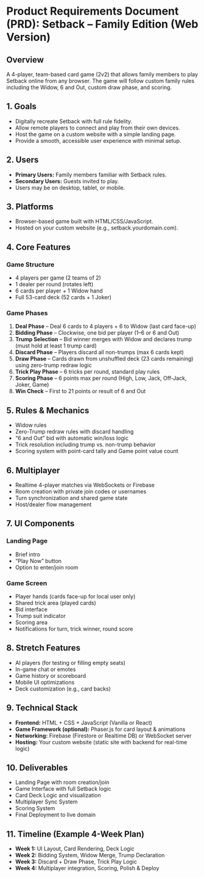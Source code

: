 # Product Requirements Document (PRD): Setback – Family Edition (Web Version)

## Overview
A 4-player, team-based card game (2v2) that allows family members to play Setback online from any browser. The game will follow custom family rules including the Widow, 6 and Out, custom draw phase, and scoring.

## 1. Goals
- Digitally recreate Setback with full rule fidelity.
- Allow remote players to connect and play from their own devices.
- Host the game on a custom website with a simple landing page.
- Provide a smooth, accessible user experience with minimal setup.

## 2. Users
- **Primary Users:** Family members familiar with Setback rules.
- **Secondary Users:** Guests invited to play.
- Users may be on desktop, tablet, or mobile.

## 3. Platforms
- Browser-based game built with HTML/CSS/JavaScript.
- Hosted on your custom website (e.g., setback.yourdomain.com).

## 4. Core Features

### Game Structure
- 4 players per game (2 teams of 2)
- 1 dealer per round (rotates left)
- 6 cards per player + 1 Widow hand
- Full 53-card deck (52 cards + 1 Joker)

### Game Phases
1. **Deal Phase** – Deal 6 cards to 4 players + 6 to Widow (last card face-up)
2. **Bidding Phase** – Clockwise, one bid per player (1–6 or 6 and Out)
3. **Trump Selection** – Bid winner merges with Widow and declares trump (must hold at least 1 trump card)
4. **Discard Phase** – Players discard all non-trumps (max 6 cards kept)
5. **Draw Phase** – Cards drawn from unshuffled deck (23 cards remaining) using zero-trump redraw logic
6. **Trick Play Phase** – 6 tricks per round, standard play rules
7. **Scoring Phase** – 6 points max per round (High, Low, Jack, Off-Jack, Joker, Game)
8. **Win Check** – First to 21 points or result of 6 and Out

## 5. Rules & Mechanics
- Widow rules
- Zero-Trump redraw rules with discard handling
- “6 and Out” bid with automatic win/loss logic
- Trick resolution including trump vs. non-trump behavior
- Scoring system with point-card tally and Game point value count

## 6. Multiplayer
- Realtime 4-player matches via WebSockets or Firebase
- Room creation with private join codes or usernames
- Turn synchronization and shared game state
- Host/dealer flow management

## 7. UI Components

### Landing Page
- Brief intro
- “Play Now” button
- Option to enter/join room

### Game Screen
- Player hands (cards face-up for local user only)
- Shared trick area (played cards)
- Bid interface
- Trump suit indicator
- Scoring area
- Notifications for turn, trick winner, round score

## 8. Stretch Features
- AI players (for testing or filling empty seats)
- In-game chat or emotes
- Game history or scoreboard
- Mobile UI optimizations
- Deck customization (e.g., card backs)

## 9. Technical Stack
- **Frontend:** HTML + CSS + JavaScript (Vanilla or React)
- **Game Framework (optional):** Phaser.js for card layout & animations
- **Networking:** Firebase (Firestore or Realtime DB) or WebSocket server
- **Hosting:** Your custom website (static site with backend for real-time logic)

## 10. Deliverables
- Landing Page with room creation/join
- Game Interface with full Setback logic
- Card Deck Logic and visualization
- Multiplayer Sync System
- Scoring System
- Final Deployment to live domain

## 11. Timeline (Example 4-Week Plan)
- **Week 1:** UI Layout, Card Rendering, Deck Logic
- **Week 2:** Bidding System, Widow Merge, Trump Declaration
- **Week 3:** Discard + Draw Phase, Trick Play Logic
- **Week 4:** Multiplayer integration, Scoring, Polish & Deploy
